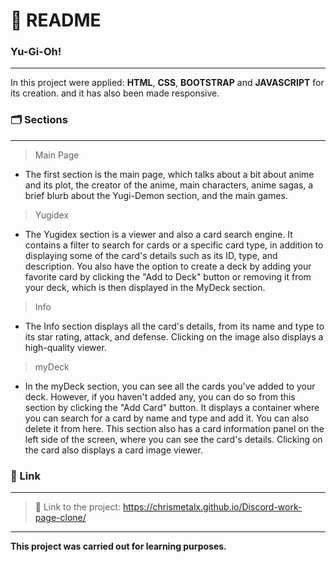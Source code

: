 # :page_with_curl: README<br/>
### Yu-Gi-Oh!<br/>
***
In this project were applied: **HTML**, **CSS**, **BOOTSTRAP** and **JAVASCRIPT** for its creation. and it has also been made responsive.<br/>

### :card_index_dividers: Sections<br/>
***
>Main Page<br/>

* The first section is the main page, which talks about a bit about anime and its plot, the creator of the anime, main characters, anime sagas,
a brief blurb about the Yugi-Demon section, and the main games.<br/>

>Yugidex<br/>

* The Yugidex section is a viewer and also a card search engine. It contains a filter to search for cards or a specific card type,
in addition to displaying some of the card's details such as its ID, type, and description.
You also have the option to create a deck by adding your favorite card by clicking the "Add to Deck" button or removing it from your deck, which is then displayed in the MyDeck section.

>Info<br/>

* The Info section displays all the card's details, from its name and type to its star rating, attack, and defense. Clicking on the image also displays a high-quality viewer.

>myDeck<br/>

* In the myDeck section, you can see all the cards you've added to your deck. However, if you haven't added any, you can do so from this section by clicking the "Add Card" button. 
It displays a container where you can search for a card by name and type and add it. You can also delete it from here. This section also has a card information panel on the left side of the screen, 
where you can see the card's details. Clicking on the card also displays a card image viewer.

### :pushpin: Link<br/>
***
>:link: Link to the project:   https://chrismetalx.github.io/Discord-work-page-clone/<br/>

***
**This project was carried out for learning purposes.**
